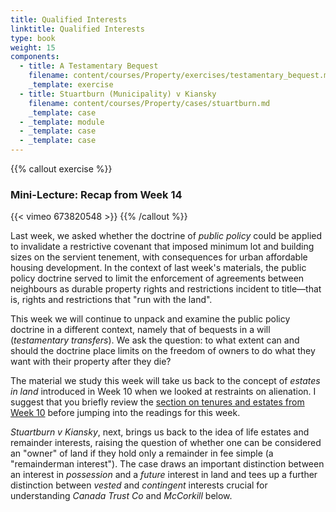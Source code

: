 ```yaml
---
title: Qualified Interests
linktitle: Qualified Interests
type: book
weight: 15
components:
  - title: A Testamentary Bequest
    filename: content/courses/Property/exercises/testamentary_bequest.md
    _template: exercise
  - title: Stuartburn (Municipality) v Kiansky
    filename: content/courses/Property/cases/stuartburn.md
    _template: case
  - _template: module
  - _template: case
  - _template: case
---
```




{{% callout exercise %}} 

### Mini-Lecture: Recap from Week 14

{{< vimeo 673820548 >}}
{{% /callout %}}

Last week, we asked whether the doctrine of *public policy* could be applied to invalidate a restrictive covenant that imposed minimum lot and building sizes on the servient tenement, with consequences for urban affordable housing development. In the context of last week's materials, the public policy doctrine served to limit the enforcement of agreements between neighbours as durable property rights and restrictions incident to title—that is, rights and restrictions that "run with the land". 

This week we will continue to unpack and examine the public policy doctrine in a different context, namely that of bequests in a will (*testamentary transfers*). We ask the question: to what extent can and should the doctrine place limits on the freedom of owners to do what they want with their property after they die? 

The material we study this week will take us back to the concept of *estates in land* introduced in Week 10 when we looked at restraints on alienation. I suggest that you briefly review the [section on tenures and estates from Week 10](../week10/#tenures--and-estates) before jumping into the readings for this week. 

*Stuartburn v Kiansky*, next, brings us back to the idea of life estates and remainder interests, raising the question of whether one can be considered an "owner" of land if they hold only a remainder in fee simple (a "remainderman interest"). The case draws an important distinction between an interest in *possession* and a *future* interest in land and tees up a further distinction between *vested* and *contingent* interests crucial for understanding *Canada Trust Co* and *McCorkill* below. 
